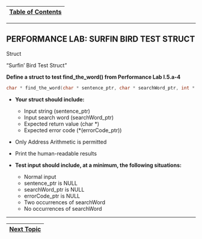|[Table of Contents](/00-Table-of-Contents.md)|
|---|

---

## PERFORMANCE LAB: SURFIN BIRD TEST STRUCT

Struct

“Surfin’ Bird Test Struct”

**Define a struct to test find_the_word() from Performance Lab I.5.a-4**

```c
char * find_the_word(char * sentence_ptr, char * searchWord_ptr, int * errorCode_ptr);
```

* **Your struct should include:**
    * Input string (sentence_ptr)
    * Input search word (searchWord_ptr)
    * Expected return value (char *)
    * Expected error code (*(errorCode_ptr))
* Only Address Arithmetic is permitted
* Print the human-readable results

* **Test input should include, at a minimum, the following situations:**
    * Normal input
    * sentence_ptr is NULL
    * searchWord_ptr is NULL
    * errorCode_ptr is NULL
    * Two occurrences of searchWord
    * No occurrences of searchWord

---

|[Next Topic](/14_Structs/05_linked_lists.md)|
|---|
